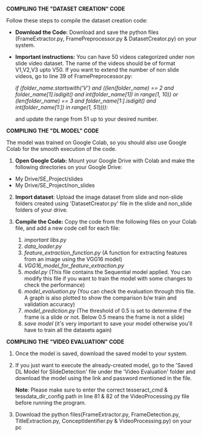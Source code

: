 **COMPILING THE "DATASET CREATION" CODE**

Follow these steps to compile the dataset creation code:

* **Download the Code:** Download and save the python files (FrameExtractor.py, FramePreprocessor.py & DatasetCreator.py) on your system.

* **Important instructions:** You can have 50 videos categorized under non slide video dataset. The name of the videos should be of format V1,V2,V3 upto V50. If you want to extend the number of non slide videos, go to line 39 of FramePreprocessor.py:

  _if (folder_name.startswith('V') and ((len(folder_name) == 2 and folder_name[1].isdigit() and int(folder_name[1]) in range(1, 10)) or (len(folder_name) == 3 and folder_name[1:].isdigit() and int(folder_name[1:]) in range(1, 51)))):_

   and update the range from 51 up to your desired number.

**COMPILING THE "DL MODEL" CODE**

The model was trained on Google Colab, so you should also use Google Colab for the smooth execution of the code.

1. **Open Google Colab:** Mount your Google Drive with Colab and make the following directories on your Google Drive:
* My Drive/SE_Project/slides
* My Drive/SE_Project/non_slides
  
2. **Import dataset**: Upload the image dataset from slide and non-slide folders created using 'DatasetCreator.py' file in the slide and non_slide folders of your drive.

3. **Compile the Code:** Copy the code from the following files on your Colab file, and add a new code cell for each file:
   1. _important libs.py_
   2. _data_loader.py_
   3. _feature_extraction_function.py_ (A function for extracting features from an image using the VGG16 model)
   4. _VGG16_model_for_feature_extraction.py_
   5. _model.py_ (This file contains the Sequential model applied. You can modify this file if you want to train the model with some changes to check the performance)
   6. _model_evaluation.py_ (You can check the evaluation through this file. A graph is also plotted to show the comparison b/w train and validation accuracy)
   7. _model_prediction.py_ (The threshold of 0.5 is set to determine if the frame is a slide or not. Below 0.5 means the frame is not a slide)
   8. _save model_ (it's very important to save your model otherwise you'll have to train all the datasets again)

**COMPILING THE "VIDEO EVALUATION" CODE**

1. Once the model is saved, download the saved model to your system.
2. If you just want to execute the already-created model, go to the 'Saved DL Model for SlideDetection' file under the 'Video Evaluation' folder and download the model using the link and password mentioned in the file.
   
   **Note**: Please make sure to enter the correct tesseract_cmd & tessdata_dir_config path in line 81 & 82 of the VideoProcessing.py file before running
   the program.
4. Download the python files(FrameExtractor.py, FrameDetection.py, TitleExtraction.py, ConceptIdentifier.py & VideoProcessing.py) on your pc

